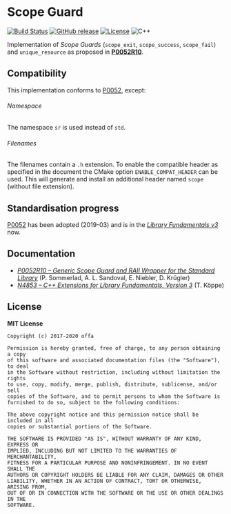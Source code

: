 # Scope Guard

[![Build Status](https://travis-ci.org/offa/scope-guard.svg?branch=master)](https://travis-ci.org/offa/scope-guard)
[![GitHub release](https://img.shields.io/github/release/offa/scope-guard.svg)](https://github.com/offa/scope-guard/releases)
[![License](https://img.shields.io/badge/license-MIT-yellow.svg)](LICENSE)
![C++](https://img.shields.io/badge/c++-17-green.svg)

Implementation of *Scope Guards* (`scope_exit`, `scope_success`, `scope_fail`) and `unique_resource` as proposed in [**P0052R10**][1].


## Compatibility

This implementation conforms to [P0052][1], except:

###### Namespace
The namespace `sr` is used instead of `std`.

###### Filenames
The filenames contain a `.h` extension. To enable the compatible header as specified in the document the CMake option `ENABLE_COMPAT_HEADER` can be used. This will generate and install an additional header named `scope` (without file extension).


## Standardisation progress

[P0052][1] has been adopted (2019-03) and is in the [*Library Fundamentals v3*][2] now.


## Documentation

- [*P0052R10 – Generic Scope Guard and RAII Wrapper for the Standard Library*][1] (P. Sommerlad, A. L. Sandoval, E. Niebler, D. Krügler)
- [*N4853 – C++ Extensions for Library Fundamentals, Version 3*][2] (T. Köppe)


## License

**MIT License**

    Copyright (c) 2017-2020 offa

    Permission is hereby granted, free of charge, to any person obtaining a copy
    of this software and associated documentation files (the "Software"), to deal
    in the Software without restriction, including without limitation the rights
    to use, copy, modify, merge, publish, distribute, sublicense, and/or sell
    copies of the Software, and to permit persons to whom the Software is
    furnished to do so, subject to the following conditions:

    The above copyright notice and this permission notice shall be included in all
    copies or substantial portions of the Software.

    THE SOFTWARE IS PROVIDED "AS IS", WITHOUT WARRANTY OF ANY KIND, EXPRESS OR
    IMPLIED, INCLUDING BUT NOT LIMITED TO THE WARRANTIES OF MERCHANTABILITY,
    FITNESS FOR A PARTICULAR PURPOSE AND NONINFRINGEMENT. IN NO EVENT SHALL THE
    AUTHORS OR COPYRIGHT HOLDERS BE LIABLE FOR ANY CLAIM, DAMAGES OR OTHER
    LIABILITY, WHETHER IN AN ACTION OF CONTRACT, TORT OR OTHERWISE, ARISING FROM,
    OUT OF OR IN CONNECTION WITH THE SOFTWARE OR THE USE OR OTHER DEALINGS IN THE
    SOFTWARE.


[1]: http://www.open-std.org/jtc1/sc22/wg21/docs/papers/2019/p0052r10.pdf
[2]: http://www.open-std.org/jtc1/sc22/wg21/docs/papers/2020/n4853.html
